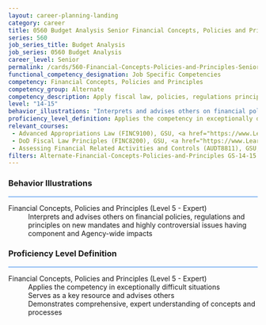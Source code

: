 ```yaml
---
layout: career-planning-landing
category: career
title: 0560 Budget Analysis Senior Financial Concepts, Policies and Principles
series: 560
job_series_title: Budget Analysis
job_series: 0560 Budget Analysis
career_level: Senior
permalink: /cards/560-Financial-Concepts-Policies-and-Principles-Senior
functional_competency_designation: Job Specific Competencies
competency: Financial Concepts, Policies and Principles
competency_group: Alternate
competency_description: Apply fiscal law, policies, regulations principles, standards, and procedures to financial management activities
level: "14-15"
behavior_illustrations: "Interprets and advises others on financial policies, regulations and principles on new mandates and highly controversial issues having component and Agency-wide impacts"
proficiency_level_definition: Applies the competency in exceptionally difficult situations ? Serves as a key resource and advises others ? Demonstrates comprehensive, expert understanding of concepts and processes
relevant_courses: 
 - Advanced Appropriations Law (FINC9100), GSU, <a href="https://www.LearnAtGSUSA.com/FINC9111">https://www.LearnAtGSUSA.com/FINC9111</a>
 - DoD Fiscal Law Principles (FINC8200), GSU, <a href="https://www.LearnAtGSUSA.com/FINC8211">https://www.LearnAtGSUSA.com/FINC8211</a>
 - Assessing Financial Related Activities and Controls (AUDT8811), GSU, <a href="https://www.LearnAtGSUSA.com/AUDT8826">https://www.LearnAtGSUSA.com/AUDT8826</a>
filters: Alternate-Financial-Concepts-Policies-and-Principles GS-14-15 series-0560
---
```


<div class="desktop:grid-col-6 margin-y-3">
  <div class="border-top-2 bg-white padding-3 shadow-5 height-full members-hover border-1px button-border border-top-blue radius-lg card-text-color">
    <h3>Behavior Illustrations</h3>
    <hr style="background-color: #2680EB !important;"/>
    <dl class="text-base card-content-color"><dt>Financial Concepts, Policies and Principles (Level 5 - Expert)</dt><dd>Interprets and advises others on financial policies, regulations and principles on new mandates and highly controversial issues having component and Agency-wide impacts</dd></dl>
  </div>
</div>
<div class="desktop:grid-col-6 margin-y-3">
  <div class="border-top-2 bg-white padding-3 shadow-5 height-full members-hover border-1px button-border border-top-blue radius-lg card-text-color">
    <h3>Proficiency Level Definition</h3>
     <hr style="background-color: #2680EB !important;"/>
    <dl class="text-base card-content-color"><dt>Financial Concepts, Policies and Principles (Level 5 - Expert)</dt><dd>Applies the competency in exceptionally difficult situations </dd><dd> Serves as a key resource and advises others </dd><dd> Demonstrates comprehensive, expert understanding of concepts and processes</dd></dl>
  </div>
</div>